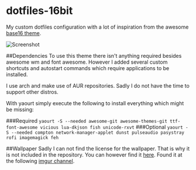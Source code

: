 # dotfiles-16bit
My custom dotfiles configuration with a lot of inspiration from the awesome [base16 theme](https://github.com/chriskempson/base16).

![Screenshot](https://raw.githubusercontent.com/razem-io/dotfiles-16bit/master/screenshot.png)

##Dependencies
To use this theme there isn't anything required besides awesome wm and font awesome.
However I added several custom shortcuts and autostart commands which 
require applications to be installed.

I use arch and make use of AUR repositories. Sadly I do not have the time to support other distros.

With yaourt simply execute the following to install everything which might be missing:

###Required
`yaourt -S --needed awesome-git awesome-themes-git ttf-font-awesome vicious lua-dkjson fish unicode-rxvt`
###Optional
`yaourt -S --needed compton network-manager-applet dunst pulseaudio pasystray rofi imagemagick feh`

##Wallpaper
Sadly I can not find the license for the wallpaper. That is why it is not included in the repository. 
You can however find it [here](http://i.imgur.com/WRP8NEc.jpg). 
Found it at the following [imgur channel](http://imgur.com/r/MinimalWallpaper).

